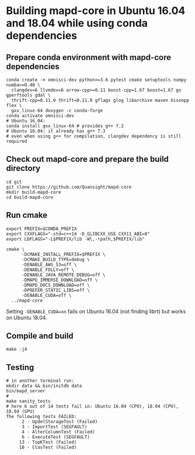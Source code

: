 
# Building mapd-core in Ubuntu 16.04 and 18.04 while using conda dependencies

## Prepare conda environment with mapd-core dependencies

```
conda create -n omnisci-dev python>=3.6 pytest cmake setuptools numpy numba>=0.40 \
  clangdev=6 llvmdev=6 arrow-cpp>=0.11 boost-cpp=1.67 boost=1.67 go gperftools gdal \
  thrift-cpp=0.11.0 thrift=0.11.0 gflags glog libarchive maven bisonpp flex \
  gxx_linux-64 doxygen -c conda-forge
conda activate omnisci-dev
# Ubuntu 16.04:
conda install gxx_linux-64 # provides g++ 7.2
# Ubuntu 18.04: it already has g++ 7.3
# even when using g++ for compilation, clangdev dependency is still required
```

## Check out mapd-core and prepare the build directory

```
cd git
git clone https://github.com/Quansight/mapd-core
mkdir build-mapd-core
cd build-mapd-core
```

## Run cmake

```
export PREFIX=$CONDA_PREFIX
export CXXFLAGS="-std=c++14 -D_GLIBCXX_USE_CXX11_ABI=0"
export LDFLAGS="-L$PREFIX/lib -Wl,-rpath,$PREFIX/lib"

cmake \
      -DCMAKE_INSTALL_PREFIX=$PREFIX \
      -DCMAKE_BUILD_TYPE=debug \
      -DENABLE_AWS_S3=off \
      -DENABLE_FOLLY=off \
      -DENABLE_JAVA_REMOTE_DEBUG=off \
      -DMAPD_IMMERSE_DOWNLOAD=off \
      -DMAPD_DOCS_DOWNLOAD=off \
      -DPREFER_STATIC_LIBS=off \
      -DENABLE_CUDA=off \
  ../mapd-core
```

Setting `-DENABLE_CUDA=on` fails on Ubuntu 16.04 (not finding librt) but works on Ubuntu 18.04.

## Compile and build

```
make -j4
```

## Testing

```
# in another terminal run:
mkdir data && bin/initdb data
bin/mapd_server
#
make sanity_tests
# here 6 out of 14 tests fail in: Ubuntu 16.04 (CPU), 18.04 (CPU), 18.04 (GPU)
The following tests FAILED:
	  2 - UpdelStorageTest (Failed)
	  3 - ImportTest (SEGFAULT)
	  4 - AlterColumnTest (Failed)
	  6 - ExecuteTest (SEGFAULT)
	 13 - TopKTest (Failed)
	 18 - CtasTest (Failed)
```
